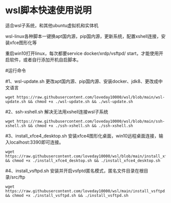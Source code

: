 # wsl脚本快速使用说明

适合wsl子系统，和其他ubuntu虚拟机和实体机

wsl-linux各种脚本一键换apt国内源，pip国内源，更新系统，配置xshell连接，安装xfce图形化等

重启win10打开linux，每次都要service docker/xrdp/vsftpd/ start，才能使用开启软件，或者自行添加开机自启脚本。

#运行命令


#1、wsl-update.sh 更改apt国内源、pip国内源、安装docker、jdk8、更改成中文语言

    wget https://raw.githubusercontent.com/loveday10000/wsl/blob/main/wsl-update.sh && chmod +x ./wsl-update.sh && ./wsl-update.sh

#2、ssh-xshell.sh 解决无法用xshell连接wsl子系统

    wget https://raw.githubusercontent.com/loveday10000/wsl/blob/main/ssh-xshell.sh && chmod +x ./ssh-xshell.sh && ./ssh-xshell.sh

#3、install_xfce4_desktop.sh 安装xfce4图形化桌面，win10远程桌面连接，输入localhost:3390即可连接。

    wget https://raw.githubusercontent.com/loveday10000/wsl/blob/main/install_xfce4_desktop.sh && chmod +x ./install_xfce4_desktop.sh && ./install_xfce4_desktop.sh

#4、install_vsftpd.sh 安装并开启vsfptd匿名模式，匿名文件目录在根目录/src/ftp

    wget https://raw.githubusercontent.com/loveday10000/wsl/main/install_vsftpd.sh && chmod +x ./install_vsftpd.sh && ./install_vsftpd.sh
